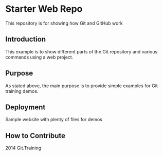 # Starter Web Repo

This repository is for showing how Git and GitHub work

## Introduction

This example is to show different parts of the Git repository and various commands using a web project.

## Purpose

As stated above, the main purpose is to provide simple examples for Git training demos.

## Deployment

Sample website with plenty of files for demos

## How to Contribute

2014 Git.Training
